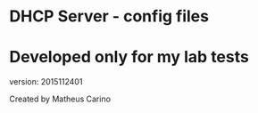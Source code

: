 # DHCP Server - config files

# Developed only for my lab tests

version: 2015112401

Created by Matheus Carino
